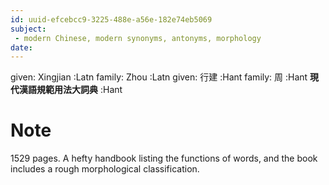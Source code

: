 ```yaml
---
id: uuid-efcebcc9-3225-488e-a56e-182e74eb5069
subject: 
 - modern Chinese, modern synonyms, antonyms, morphology
date: 
---
```


given: Xingjian :Latn
family: Zhou :Latn
given: 行建 :Hant
family: 周 :Hant
**現代漢語規範用法大詞典** :Hant
# Note
1529 pages. A hefty handbook listing the functions of words, and the book includes a rough morphological classification.